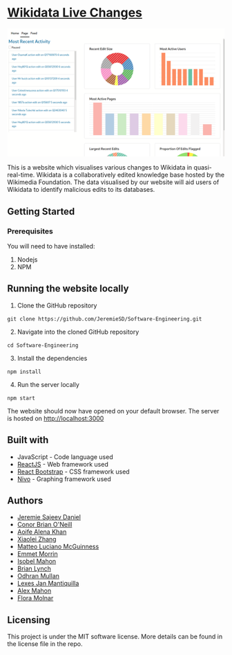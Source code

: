# [Wikidata Live Changes](https://jeremiesd.github.io/Software-Engineering/)

![banner](data/Dashboard.gif)

This is a website which visualises various changes to Wikidata in quasi-real-time. Wikidata is a collaboratively edited knowledge base hosted by the Wikimedia Foundation. The data visualised by our website will aid users of Wikidata to identify malicious edits to its databases.

## Getting Started

### Prerequisites

You will need to have installed:

1. Nodejs
2. NPM

## Running the website locally

1. Clone the GitHub repository

```
git clone https://github.com/JeremieSD/Software-Engineering.git
```

2. Navigate into the cloned GitHub repository

```
cd Software-Engineering
```

3. Install the dependencies

```
npm install
```

4. Run the server locally

```
npm start
```

The website should now have opened on your default browser. The server is hosted on [http://localhost:3000](http://localhost:3000)

## Built with

* JavaScript - Code language used
* [ReactJS](https://reactjs.org/) - Web framework used
* [React Bootstrap](https://react-bootstrap.github.io/) - CSS framework used
* [Nivo](https://nivo.rocks/) - Graphing framework used

## Authors
* [Jeremie Sajeev Daniel](https://github.com/JeremieSD)
* [Conor Brian O'Neill](https://github.com/conoro24)
* [Aoife Alena Khan](https://github.com/aoife-K)
* [Xiaolei Zhang](https://github.com/Xiaoleiii)
* [Matteo Luciano McGuinness](https://github.com/m477301)
* [Emmet Morrin](https://github.com/Unimuspanet)
* [Isobel Mahon](https://github.com/isobelm)
* [Brian Lynch](https://github.com/brianlunch)
* [Odhran Mullan](https://github.com/omullan)
* [Lexes Jan Mantiquilla](https://github.com/lexesjan)
* [Alex Mahon](https://github.com/Juuiko)
* [Flora Molnar](https://github.com/flora-m)

## Licensing 
This project is under the MIT software license. More details can be found in the license file in the repo.

